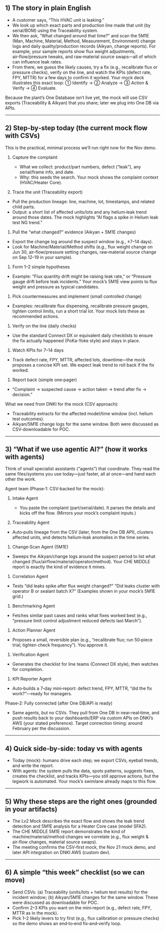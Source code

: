 ## 1) The story in plain English

* A customer says, “This HVAC unit is leaking.”
* We look up which exact parts and production line made that unit (by serial/BOM) using the Traceability system.
* We then ask, “What changed around that time?” and scan the 5M1E (Man, Machine, Material, Method, Measurement, Environment) change logs and daily quality/production records (Aikyan, change reports). For example, your sample reports show flux weight adjustments, air‑flow/pressure tweaks, and raw‑material source swaps—all of which can influence leak rates.
* From there, we guess the likely causes, try a fix (e.g., recalibrate flux or pressure checks), verify on the line, and watch the KPIs (defect rate, FPY, MTTR) for a few days to confirm it worked. Your mock deck illustrates this exact loop: ① Identify → ② Analyze → ③ Action & Verify → ④ Evaluate.

Because the plant’s One Database isn’t live yet, the mock will use CSV exports (Traceability & Aikyan) that you share; later we plug into One DB via APIs.

---

## 2) Step‑by‑step today (the current mock flow with CSVs)

This is the practical, minimal process we’ll run right now for the Nov demo.

1. Capture the complaint

   * What we collect: product/part numbers, defect (“leak”), any serial/frame info, and date.
   * Why: this seeds the search. Your mock shows the complaint context (HVAC/Heater Core).
2. Trace the unit (Traceability export)

* Pull the production lineage: line, machine, lot, timestamps, and related child parts.
* Output: a short list of affected units/lots and any helium‑leak trend around those dates. The mock highlights “AI flags a spike in Helium leak test NG trend.”

1. Pull the “what changed?” evidence (Aikyan + 5M1E changes)

* Export the change log around the suspect window (e.g., ±7–14 days).
* Look for Machine/Material/Method shifts (e.g., flux weight change on Jun 30, air‑flow/pressure setting changes, raw‑material source change on Sep 12–19 in your sample).

1. Form 1–2 simple hypotheses

* Example: “Flux quantity drift might be raising leak rate,” or “Pressure gauge drift before leak incidents.” Your mock’s 5M1E view points to flux weight and pressure as typical candidates.

1. Pick countermeasures and implement (small controlled change)

* Examples: recalibrate flux dispensing, recalibrate pressure gauges, tighten control limits, run a short trial lot. Your mock lists these as recommended actions.

1. Verify on the line (daily checks)

* Use the standard Connect DX or equivalent daily checklists to ensure the fix actually happened (PoKa‑Yoke style) and stays in place.

1. Watch KPIs for 7–14 days

* Track defect rate, FPY, MTTR, affected lots, downtime—the mock proposes a concise KPI set. We expect leak trend to roll back if the fix worked.

1. Report back (simple one‑pager)

* “Complaint → suspected cause → action taken → trend after fix → decision.”

What we need from DNKI for the mock (CSV approach):

* Traceability extracts for the affected model/time window (incl. helium test outcomes).
* Aikyan/5M1E change logs for the same window. Both were discussed as CSV‑downloadable for POC.

---

## 3) “What if we use agentic AI?” (how it works with agents)

Think of small specialist assistants (“agents”) that coordinate. They read the same files/systems you use today—just faster, all at once—and hand each other the work.

Agent team (Phase‑1: CSV‑backed for the mock):

1. Intake Agent

   * You paste the complaint (part/serial/date). It parses the details and kicks off the flow. (Mirrors your mock’s complaint inputs.)
2. Traceability Agent

* Auto‑pulls lineage from the CSV (later, from the One DB API), clusters affected units, and detects helium‑leak anomalies in the time series.

1. Change‑Scan Agent (5M1E)

* Sweeps the Aikyan/change logs around the suspect period to list what changed (flux/airflow/material/operator/method). Your CHE MIDDLE report is exactly the kind of evidence it mines.

1. Correlation Agent

* Tests “did leaks spike after flux weight changed?” “Did leaks cluster with operator B or sealant batch X?” (Examples shown in your mock’s 5M1E grid.)

1. Benchmarking Agent

* Fetches similar past cases and ranks what fixes worked best (e.g., “pressure limit control adjustment reduced defects last March”).

1. Action Planner Agent

* Proposes a small, reversible plan (e.g., “recalibrate flux; run 50‑piece trial; tighten check frequency”). You approve it.

1. Verification Agent

* Generates the checklist for line teams (Connect DX style), then watches for completion.

1. KPI Reporter Agent

* Auto‑builds a 7‑day mini‑report: defect trend, FPY, MTTR, “did the fix work?”—ready for managers.

Phase‑2: Fully connected (after One DB/API is ready)

* Same agents, but no CSVs. They pull from One DB in near‑real‑time, and push results back to your dashboards/ERP via custom APIs on DNKI’s AWS (your stated preference). Target connection timing: around February per the discussion.

---

## 4) Quick side‑by‑side: today vs with agents

* Today (mock): humans drive each step; we export CSVs, eyeball trends, and write the report.
* With agents: the system pulls the data, spots patterns, suggests fixes, creates the checklist, and tracks KPIs—you still approve actions, but the legwork is automated. Your mock’s swimlane already maps to this flow.

---

## 5) Why these steps are the right ones (grounded in your artifacts)

* The Lv2 Mock describes the exact flow and shows the leak trend detection and 5M1E analysis for a Heater Core case (model SFA2).
* The CHE MIDDLE 5M1E report demonstrates the kind of machine/material/method changes we correlate (e.g., flux weight & air‑flow changes, material source swaps).
* The meeting confirms the CSV‑first mock, the Nov 21 mock demo, and later API integration on DNKI AWS (custom dev).

---

## 6) A simple “this week” checklist (so we can move)

* Send CSVs: (a) Traceability (units/lots + helium test results) for the incident window; (b) Aikyan/5M1E changes for the same window. These were discussed as downloadable for POC.
* Confirm 2–3 KPIs you want on the mini‑report (e.g., defect rate, FPY, MTTR as in the mock).
* Pick 1–2 likely levers to try first (e.g., flux calibration or pressure checks) so the demo shows an end‑to‑end fix‑and‑verify loop.
